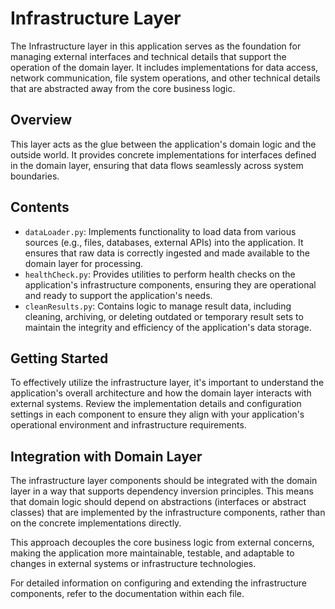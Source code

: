 # Infrastructure Layer

The Infrastructure layer in this application serves as the foundation for managing external interfaces and technical details that support the operation of the domain layer. It includes implementations for data access, network communication, file system operations, and other technical details that are abstracted away from the core business logic.

## Overview

This layer acts as the glue between the application's domain logic and the outside world. It provides concrete implementations for interfaces defined in the domain layer, ensuring that data flows seamlessly across system boundaries.

## Contents

- `dataLoader.py`: Implements functionality to load data from various sources (e.g., files, databases, external APIs) into the application. It ensures that raw data is correctly ingested and made available to the domain layer for processing.
- `healthCheck.py`: Provides utilities to perform health checks on the application's infrastructure components, ensuring they are operational and ready to support the application's needs.
- `cleanResults.py`: Contains logic to manage result data, including cleaning, archiving, or deleting outdated or temporary result sets to maintain the integrity and efficiency of the application's data storage.

## Getting Started

To effectively utilize the infrastructure layer, it's important to understand the application's overall architecture and how the domain layer interacts with external systems. Review the implementation details and configuration settings in each component to ensure they align with your application's operational environment and infrastructure requirements.

## Integration with Domain Layer

The infrastructure layer components should be integrated with the domain layer in a way that supports dependency inversion principles. This means that domain logic should depend on abstractions (interfaces or abstract classes) that are implemented by the infrastructure components, rather than on the concrete implementations directly.

This approach decouples the core business logic from external concerns, making the application more maintainable, testable, and adaptable to changes in external systems or infrastructure technologies.

For detailed information on configuring and extending the infrastructure components, refer to the documentation within each file.

